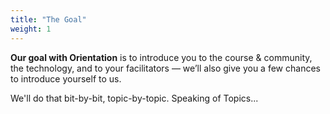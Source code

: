 ```yaml
---
title: "The Goal"
weight: 1
---
```


**Our goal with Orientation** is to introduce you to the course & community, the technology, and to your facilitators — we’ll also give you a few chances to introduce yourself to us.

We'll do that bit-by-bit, topic-by-topic. Speaking of Topics...
